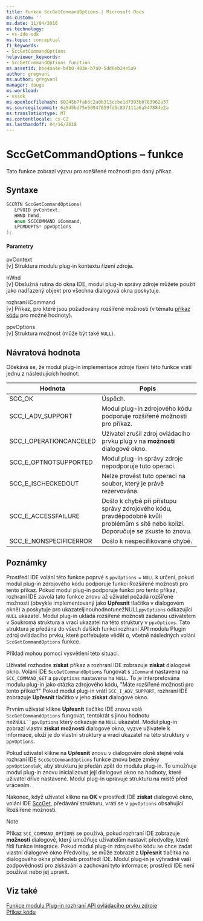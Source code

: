 ```yaml
---
title: Funkce SccGetCommandOptions | Microsoft Docs
ms.custom: ''
ms.date: 11/04/2016
ms.technology:
- vs-ide-sdk
ms.topic: conceptual
f1_keywords:
- SccGetCommandOptions
helpviewer_keywords:
- SccGetCommandOptions function
ms.assetid: bbe4aa4e-b4b0-403e-b7a0-5dd6eb24e5a9
author: gregvanl
ms.author: gregvanl
manager: douge
ms.workload:
- vssdk
ms.openlocfilehash: 60245b7fab3c2a0b313ccbe1d7393b0783962a37
ms.sourcegitcommit: 6a9d5bd75e50947659fd6c837111a6a547884e2a
ms.translationtype: MT
ms.contentlocale: cs-CZ
ms.lasthandoff: 04/16/2018
---
```

# <a name="sccgetcommandoptions-function"></a>SccGetCommandOptions – funkce
Tato funkce zobrazí výzvu pro rozšířené možnosti pro daný příkaz.  
  
## <a name="syntax"></a>Syntaxe  
  
```cpp  
SCCRTN SccGetCommandOptions(  
   LPVOID pvContext,  
   HWND hWnd,  
   enum SCCCOMMAND iCommand,  
   LPCMDOPTS* ppvOptions  
);  
```  
  
#### <a name="parameters"></a>Parametry  
 pvContext  
 [v] Struktura modulu plug-in kontextu řízení zdroje.  
  
 hWnd  
 [v] Obslužná rutina do okna IDE, modul plug-in správy zdroje můžete použít jako nadřazený objekt pro všechna dialogová okna poskytuje.  
  
 rozhraní iCommand  
 [v] Příkaz, pro které jsou požadovány rozšířené možnosti (v tématu [příkaz kódu](../extensibility/command-code-enumerator.md) pro možné hodnoty).  
  
 ppvOptions  
 [v] Struktura možnost (může být také `NULL`).  
  
## <a name="return-value"></a>Návratová hodnota  
 Očekává se, že modul plug-in implementace zdroje řízení této funkce vrátí jednu z následujících hodnot:  
  
|Hodnota|Popis|  
|-----------|-----------------|  
|SCC_OK|Úspěch.|  
|SCC_I_ADV_SUPPORT|Modul plug-in zdrojového kódu podporuje rozšířené možnosti pro příkaz.|  
|SCC_I_OPERATIONCANCELED|Uživatel zrušil zdroj ovládacího prvku plug v na **možnosti** dialogové okno.|  
|SCC_E_OPTNOTSUPPORTED|Modul plug-in správy zdroje nepodporuje tuto operaci.|  
|SCC_E_ISCHECKEDOUT|Nelze provést tuto operaci na soubor, který je právě rezervována.|  
|SCC_E_ACCESSFAILURE|Došlo k chybě při přístupu správy zdrojového kódu, pravděpodobně kvůli problémům s sítě nebo kolizí. Doporučuje se zkuste to znovu.|  
|SCC_E_NONSPECIFICERROR|Došlo k nespecifikované chybě.|  
  
## <a name="remarks"></a>Poznámky  
 Prostředí IDE volání této funkce poprvé s `ppvOptions` = `NULL` k určení, pokud modul plug-in zdrojového kódu podporuje funkci Rozšířené možnosti pro tento příkaz. Pokud modul plug-in podporuje funkci pro tento příkaz, rozhraní IDE zavolá tato funkce znovu až uživatel požádá rozšířené možnosti (obvykle implementovaný jako **Upřesnit** tlačítka v dialogovém okně) a poskytuje pro ukazateljinouhodnotunežNULL`ppvOptions` odkazující `NULL` ukazatel. Modul plug-in ukládá rozšířené možnosti zadanou uživatelem v Soukromá struktura a vrací ukazatel na této struktury v `ppvOptions`. Tato struktura je předána do všech dalších funkcí rozhraní API modulu Plugin zdroj ovládacího prvku, které potřebujete vědět o, včetně následných volání `SccGetCommandOptions` funkce.  
  
 Příklad mohou pomoci vysvětlení této situaci.  
  
 Uživatel rozhodne **získat** příkaz a rozhraní IDE zobrazuje **získat** dialogové okno. Volání IDE `SccGetCommandOptions` fungovat s `iCommand` nastavena na `SCC_COMMAND_GET` a `ppvOptions` nastavena na `NULL`. To je interpretována modulu plug-in jako otázka zdrojového kódu, "Máte rozšířené možnosti pro tento příkaz?" Pokud modul plug-in vrátí `SCC_I_ADV_SUPPORT`, rozhraní IDE zobrazuje **Upřesnit** tlačítko v jeho **získat** dialogové okno.  
  
 Prvním uživatel klikne **Upřesnit** tlačítko IDE znovu volá `SccGetCommandOptions` fungovat, tentokrát s jinou hodnotu než`NULL``ppvOptions` který odkazuje na `NULL` ukazatel. Modul plug-in zobrazí vlastní **získat možnosti** dialogové okno, vyzve uživatele k informace, uloží je do vlastní struktury a vrací ukazatel na této struktury v `ppvOptions`.  
  
 Pokud uživatel klikne na **Upřesnit** znovu v dialogovém okně stejné volá rozhraní IDE `SccGetCommandOptions` funkce znovu beze změny `ppvOptions`tak, aby strukturu je předán zpět do modulu plug-in. To umožňuje modul plug-in znovu inicializovat její dialogové okno na hodnoty, které uživatel dříve nastavené. Modul plug-in upravuje strukturu na místě před vrácením.  
  
 Nakonec, když uživatel klikne na **OK** v prostředí IDE **získat** dialogové okno, volání IDE [SccGet](../extensibility/sccget-function.md), předávání strukturu, vrátí se v `ppvOptions` obsahující Rozšířené možnosti.  
  
> [!NOTE]
>  Příkaz `SCC_COMMAND_OPTIONS` se používá, pokud rozhraní IDE zobrazuje **možnosti** dialogové, který umožňuje uživatelům nastavit předvolby, které řídí funkce integrace. Pokud modul plug-in zdrojového kódu se chce zadat vlastní dialogové okno Předvolby, se může zobrazit z **Upřesnit** tlačítka na dialogového okna předvoleb prostředí IDE. Modul plug-in je výhradně vaší zodpovědností pro získávání a zachování tyto informace; prostředí IDE není používat nebo jej upravit.  
  
## <a name="see-also"></a>Viz také  
 [Funkce modulu Plug-in rozhraní API ovládacího prvku zdroje](../extensibility/source-control-plug-in-api-functions.md)   
 [Příkaz kódu](../extensibility/command-code-enumerator.md)